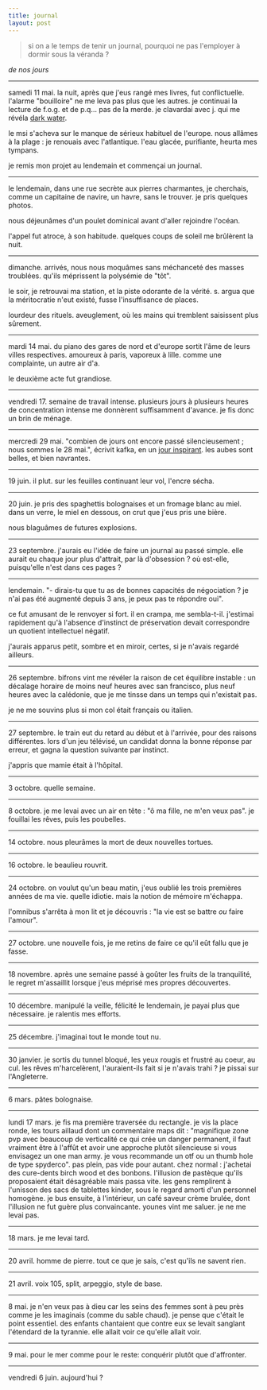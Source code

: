 ```yaml
---
title: journal
layout: post
---
```


> si on a le temps de tenir un journal,
> pourquoi ne pas l'employer à dormir sous la véranda ?

*de nos jours*

---

samedi 11 mai.
la nuit,
après que j'eus rangé mes livres,
fut conflictuelle.
l'alarme "bouilloire" 
ne me leva pas plus que les autres.
je continuai la lecture de f.o.g.
et de p.q...
pas de la merde.
je clavardai avec j. qui me révéla
[dark water](https://www.youtube.com/watch?v=Bmg_DtZ0Scw).

le msi s'acheva
sur le manque de sérieux habituel 
de l'europe.
nous allâmes à la plage :
je renouais avec l'atlantique.
l'eau glacée, purifiante, heurta mes tympans.

je remis mon projet au lendemain
et commençai un journal.

---

le lendemain,
dans une rue secrète aux pierres charmantes,
je cherchais, comme un capitaine de navire,
un havre, sans le trouver.
je pris quelques photos.

nous déjeunâmes d'un poulet dominical
avant d'aller rejoindre l'océan.

l'appel fut atroce, à son habitude.
quelques coups de soleil
me brûlèrent la nuit.

---

dimanche.
arrivés, nous nous moquâmes
sans méchanceté 
des masses troublées.
qu'ils méprissent la polysémie de "tôt".

le soir,
je retrouvai ma station,
et la piste odorante de la vérité.
s. argua que la méritocratie
n'eut existé,
fusse l'insuffisance de places.

lourdeur des rituels.
aveuglement,
où les mains qui tremblent saisissent plus sûrement.

---

mardi 14 mai.
du piano des gares de nord et d'europe sortit l'âme de leurs villes respectives.
amoureux à paris, vaporeux à lille.
comme une complainte, un autre air d'a.

le deuxième acte fut grandiose.

---

vendredi 17.
semaine de travail intense.
plusieurs jours à plusieurs heures de concentration intense
me donnèrent suffisamment d'avance.
je fis donc un brin de ménage.

---

mercredi 29 mai.
"combien de jours ont encore passé silencieusement ; nous sommes le 28 mai.",
écrivit kafka, en un [jour inspirant](https://theamericanreader.com/28-august-1904-franz-kafka-to-max-brod/).
les aubes sont belles, et bien navrantes.
 
---

19 juin.
il plut. sur les feuilles continuant leur vol, l'encre sécha.

---

20 juin.
je pris des spaghettis bolognaises et un fromage blanc au miel.
dans un verre, le miel en dessous, on crut que j'eus pris une bière.

nous blaguâmes de futures explosions.

---

23 septembre.
j'aurais eu l'idée de faire un journal au passé simple.
elle aurait eu chaque jour plus d'attrait,
par là d'obsession ?
où est-elle, puisqu'elle n'est dans ces pages ?

---

lendemain. "- dirais-tu que tu as de bonnes capacités de négociation ?
je n'ai pas été augmenté depuis 3 ans, je peux pas te répondre oui".

ce fut amusant de le renvoyer si fort. il en crampa, me sembla-t-il.
j'estimai rapidement qu'à l'absence d'instinct de préservation
devait correspondre un quotient intellectuel négatif.

j'aurais apparus petit, sombre et en miroir, certes,
si je n'avais regardé ailleurs.

---

26 septembre.
bifrons vint me révéler la raison de cet équilibre instable :
un décalage horaire de moins neuf heures avec san francisco,
plus neuf heures avec la calédonie,
que je me tinsse dans un temps qui n'existait pas.

je ne me souvins plus si mon col était français ou italien.

---

27 septembre.
le train eut du retard au début et à l'arrivée,
pour des raisons différentes.
lors d'un jeu télévisé, un candidat donna la bonne réponse
par erreur, et gagna la question suivante par instinct.

j'appris que mamie était à l'hôpital.

---

3 octobre.
quelle semaine.

---

8 octobre.
je me levai avec un air en tête : "ô ma fille, ne m'en veux pas".
je fouillai les rêves, puis les poubelles.

---

14 octobre.
nous pleurâmes la mort de deux nouvelles tortues.

---

16 octobre.
le beaulieu rouvrit.

---

24 octobre.
on voulut qu'un beau matin, j'eus oublié les trois premières années de ma vie.
quelle idiotie.
mais la notion de mémoire m'échappa.

l'omnibus s'arrêta à mon lit et
je découvris : "la vie est se battre *ou* faire l'amour".

---

27 octobre.
une nouvelle fois, je me retins de faire ce qu'il eût fallu que je fasse.

---

18 novembre.
après une semaine passé à goûter les fruits de la tranquilité,
le regret m'assaillit lorsque j'eus méprisé mes propres découvertes.

---

10 décembre.
manipulé la veille, félicité le lendemain, je payai plus que nécessaire.
je ralentis mes efforts.

---

25 décembre.
j'imaginai tout le monde tout nu.

---

30 janvier.
je sortis du tunnel bloqué, les yeux rougis et frustré au coeur, au cul.
les rêves m'harcelèrent, l'auraient-ils fait si je n'avais trahi ?
je pissai sur l'Angleterre.

---

6 mars. pâtes bolognaise.

---

lundi 17 mars.
je fis ma première traversée du rectangle.
je vis la place ronde,
les tours aillaud
dont un commentaire maps dit :
"magnifique zone pvp avec beaucoup de verticalité ce qui crée un danger permanent, il faut vraiment être à l'affût et avoir une approche plutôt silencieuse si vous envisagez un one man army. je vous recommande un otf ou un thumb hole de type spyderco".
pas plein, pas vide pour autant.
chez normal : j'achetai des cure-dents birch wood et des bonbons.
l'illusion de pastèque qu'ils proposaient était désagréable mais passa vite.
les gens remplirent à l'unisson des sacs de tablettes kinder, sous le regard amorti d'un personnel homogène.
je bus ensuite, à l'intérieur, un café saveur crème brulée,
dont l'illusion ne fut guère plus convaincante.
younes vint me saluer.
je ne me levai pas.

---

18 mars.
je me levai tard.

---

20 avril.
homme de pierre. tout ce que je sais, c'est qu'ils ne savent rien.

---

21 avril.
voix 105, split, arpeggio, style de base.

---

8 mai.
je n'en veux pas à dieu car les seins des femmes sont à peu près comme je les imaginais
(comme du sable chaud).
je pense que c'était le point essentiel.
des enfants chantaient que contre eux se levait sanglant l'étendard de la tyrannie.
elle allait voir ce qu'elle allait voir.

---

9 mai.
pour le mer comme pour le reste: conquérir plutôt que d'affronter.

---

vendredi 6 juin.
aujourd'hui ?
